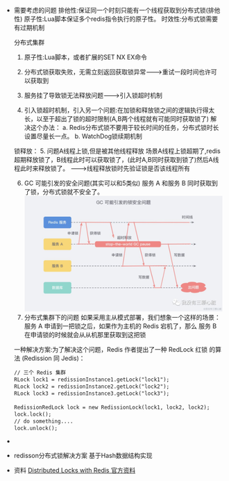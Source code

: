 - 需要考虑的问题
  排他性:保证同一个时刻只能有一个线程获取到分布式锁(排他性)
  原子性:Lua脚本保证多个redis指令执行的原子性。
  时效性:分布式锁需要有过期机制
  
  
  分布式集群
  1. 原子性:Lua脚本，或者扩展的SET NX EX命令
  
  2. 分布式锁获取失败，无需立刻返回获取锁异常--->重试一段时间也许可以获取到
  
  3. 服务挂了导致锁无法释放问题--->引入锁超时机制
  
  4. 引入锁超时机制，引入另一个问题:在加锁和释放锁之间的逻辑执行得太长，以至于超出了锁的超时限制(A,B两个线程就有可能同时获取锁了)
  解决这个办法：
  a. Redis分布式锁不要用于较长时间的任务，分布式锁时长设置尽量长一点。
  b. WatchDog锁续期机制
  
  锁释放：
  5. 问题A线程上锁,但是被其他线程释放
  场景A线程上锁超期了,redis超期释放锁了，B线程此时可以获取锁了，(此时A,B同时获取到锁了)然后A线程此时来释放锁了。
  --->线程释放锁时先验证锁是否该线程所有
  
  6. GC 可能引发的安全问题(其实可以和5类似)
  服务 A 和服务 B 同时获取到了锁，分布式锁就不安全了。
  ![image.png](../assets/image_1655732036767_0.png)
  10. 分布式集群下的问题
  如果采用主从模式部署，我们想象一个这样的场景：服务 A 申请到一把锁之后，如果作为主机的 Redis 宕机了，那么 服务 B 在申请锁的时候就会从从机那里获取到这把锁
  
  一种解决方案:为了解决这个问题，Redis 作者提出了一种 RedLock 红锁 的算法 (Redission 同 Jedis)：
  ```
  // 三个 Redis 集群
  RLock lock1 = redissionInstance1.getLock("lock1");
  RLock lock2 = redissionInstance2.getLock("lock2");
  RLock lock3 = redissionInstance3.getLock("lock3");
  
  RedissionRedLock lock = new RedissionLock(lock1, lock2, lock2);
  lock.lock();
  // do something....
  lock.unlock();
  ```
-
- redisson分布式锁解决方案
  基于Hash数据结构实现
- 资料
  [Distributed Locks with Redis 官方资料](https://redis.io/docs/reference/patterns/distributed-locks/)